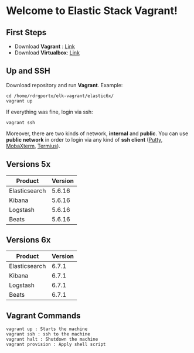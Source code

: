 # Welcome to Elastic Stack Vagrant!

## First Steps

 - Download **Vagrant** : [Link](https://www.vagrantup.com/downloads.html)
 - Download **Virtualbox**: [Link](https://www.virtualbox.org/wiki/Downloads)

## Up and SSH

Download repository and run **Vagrant**. Example:

    cd /home/rdrgporto/elk-vagrant/elastic6x/
    vagrant up

If everything was fine, login via ssh:

    vagrant ssh

Moreover, there are two kinds of network, **internal** and **public**. You can use **public network** in order to login via any kind of **ssh client** ([Putty](https://www.putty.org/), [MobaXterm](https://mobaxterm.mobatek.net/), [Termius](https://www.termius.com/)).

## Versions 5x

| Product | Version |
|--|--|
| Elasticsearch |  5.6.16 |
| Kibana |  5.6.16 |
| Logstash |  5.6.16 |
| Beats |  5.6.16 |

## Versions 6x

| Product | Version |
|--|--|
| Elasticsearch |  6.7.1 |
| Kibana |  6.7.1 |
| Logstash |  6.7.1 |
| Beats |  6.7.1 |

## Vagrant Commands

```
vagrant up : Starts the machine
vagrant ssh : ssh to the machine
vagrant halt : Shutdown the machine
vagrant provision : Apply shell script
```

